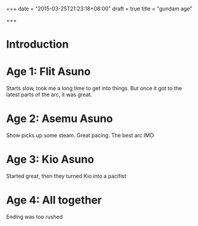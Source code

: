 +++
date = "2015-03-25T21:23:18+08:00"
draft = true
title = "gundam age"

+++

# Introduction

# Age 1: Flit Asuno

Starts slow, took me a long time to get into things. But once it got to the latest parts
of the arc, it was great.


# Age 2: Asemu Asuno

Show picks up some steam. Great pacing. The best arc IMO

# Age 3: Kio Asuno

Started great, then they turned Kio into a pacifist

# Age 4: All together

Ending was too rushed

